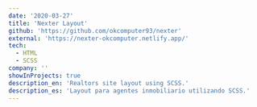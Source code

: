 ```yaml
---
date: '2020-03-27'
title: 'Nexter Layout'
github: 'https://github.com/okcomputer93/nexter'
external: 'https://nexter-okcomputer.netlify.app/'
tech:
  - HTML
  - SCSS
company: ''
showInProjects: true
description_en: 'Realtors site layout using SCSS.'
description_es: 'Layout para agentes inmobiliario utilizando SCSS.'
---
```

